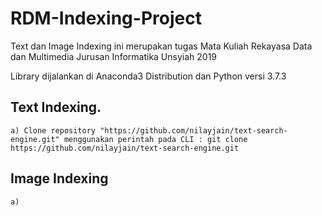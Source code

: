 # RDM-Indexing-Project
Text dan Image Indexing ini merupakan tugas Mata Kuliah Rekayasa Data dan Multimedia Jurusan Informatika Unsyiah 2019

Library dijalankan di Anaconda3 Distribution dan Python versi 3.7.3

## Text Indexing.
    a) Clone repository "https://github.com/nilayjain/text-search-engine.git" menggunakan perintah pada CLI : git clone https://github.com/nilayjain/text-search-engine.git

## Image Indexing
    a)
